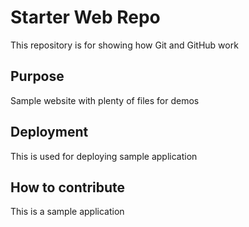 # Starter Web Repo

This repository is for showing how Git and GitHub work

## Purpose

Sample website with plenty of files for demos

## Deployment

This is used for deploying sample application

## How to contribute

This is a sample application